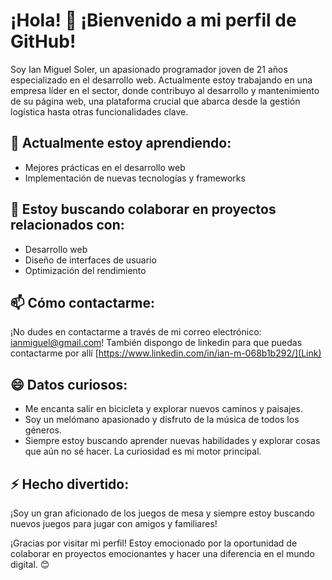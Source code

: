 # ¡Hola! 👋 ¡Bienvenido a mi perfil de GitHub!

Soy Ian Miguel Soler, un apasionado programador joven de 21 años especializado en el desarrollo web. Actualmente estoy trabajando en una empresa líder en el sector, donde contribuyo al desarrollo y mantenimiento de su página web, una plataforma crucial que abarca desde la gestión logística hasta otras funcionalidades clave.

## 🌱 Actualmente estoy aprendiendo:
- Mejores prácticas en el desarrollo web
- Implementación de nuevas tecnologías y frameworks

## 💼 Estoy buscando colaborar en proyectos relacionados con:
- Desarrollo web
- Diseño de interfaces de usuario
- Optimización del rendimiento

## 📫 Cómo contactarme:
¡No dudes en contactarme a través de mi correo electrónico: [ianmiguel@gmail.com](mailto:ianmiguel@gmail.com)!
También dispongo de linkedin para que puedas contactarme por allí [https://www.linkedin.com/in/ian-m-068b1b292/](Link)

## 😄 Datos curiosos:
- Me encanta salir en bicicleta y explorar nuevos caminos y paisajes.
- Soy un melómano apasionado y disfruto de la música de todos los géneros.
- Siempre estoy buscando aprender nuevas habilidades y explorar cosas que aún no sé hacer. La curiosidad es mi motor principal.

## ⚡ Hecho divertido:
¡Soy un gran aficionado de los juegos de mesa y siempre estoy buscando nuevos juegos para jugar con amigos y familiares!

¡Gracias por visitar mi perfil! Estoy emocionado por la oportunidad de colaborar en proyectos emocionantes y hacer una diferencia en el mundo digital. 😊
